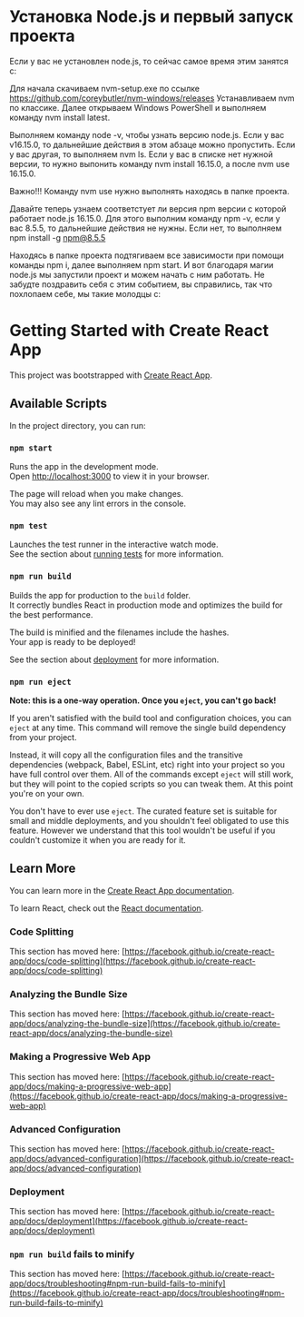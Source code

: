 # Установка Node.js и первый запуск проекта

Если у вас не установлен node.js, то сейчас самое время этим занятся с:

Для начала скачиваем nvm-setup.exe по ссылке https://github.com/coreybutler/nvm-windows/releases
Устанавливаем nvm по классике. Далее открываем Windows PowerShell и выполняем команду nvm install latest.

Выполняем команду node -v, чтобы узнать версию node.js. Если у вас v16.15.0, то дальнейшие действия в этом абзаце можно пропустить. Если у вас другая, то выполняем nvm ls. Если у вас в списке нет нужной версии, то нужно выпонить команду nvm install 16.15.0, а после nvm use 16.15.0.

Важно!!! Команду nvm use нужно выполнять находясь в папке проекта.

Давайте теперь узнаем соответстует ли версия npm версии с которой работает node.js 16.15.0. Для этого выполним команду npm -v, если у вас 8.5.5, то дальнейшие действия не нужны. Если нет, то выполняем npm install -g npm@8.5.5

Находясь в папке проекта подтягиваем все зависимости при помощи команды npm i, далее выполняем npm start. И вот благодаря магии node.js мы запустили проект и можем начать с ним работать. Не забудте поздравить себя с этим событием, вы справились, так что похлопаем себе, мы такие молодцы с:


# Getting Started with Create React App

This project was bootstrapped with [Create React App](https://github.com/facebook/create-react-app).

## Available Scripts

In the project directory, you can run:

### `npm start`

Runs the app in the development mode.\
Open [http://localhost:3000](http://localhost:3000) to view it in your browser.

The page will reload when you make changes.\
You may also see any lint errors in the console.

### `npm test`

Launches the test runner in the interactive watch mode.\
See the section about [running tests](https://facebook.github.io/create-react-app/docs/running-tests) for more information.

### `npm run build`

Builds the app for production to the `build` folder.\
It correctly bundles React in production mode and optimizes the build for the best performance.

The build is minified and the filenames include the hashes.\
Your app is ready to be deployed!

See the section about [deployment](https://facebook.github.io/create-react-app/docs/deployment) for more information.

### `npm run eject`

**Note: this is a one-way operation. Once you `eject`, you can't go back!**

If you aren't satisfied with the build tool and configuration choices, you can `eject` at any time. This command will remove the single build dependency from your project.

Instead, it will copy all the configuration files and the transitive dependencies (webpack, Babel, ESLint, etc) right into your project so you have full control over them. All of the commands except `eject` will still work, but they will point to the copied scripts so you can tweak them. At this point you're on your own.

You don't have to ever use `eject`. The curated feature set is suitable for small and middle deployments, and you shouldn't feel obligated to use this feature. However we understand that this tool wouldn't be useful if you couldn't customize it when you are ready for it.

## Learn More

You can learn more in the [Create React App documentation](https://facebook.github.io/create-react-app/docs/getting-started).

To learn React, check out the [React documentation](https://reactjs.org/).

### Code Splitting

This section has moved here: [https://facebook.github.io/create-react-app/docs/code-splitting](https://facebook.github.io/create-react-app/docs/code-splitting)

### Analyzing the Bundle Size

This section has moved here: [https://facebook.github.io/create-react-app/docs/analyzing-the-bundle-size](https://facebook.github.io/create-react-app/docs/analyzing-the-bundle-size)

### Making a Progressive Web App

This section has moved here: [https://facebook.github.io/create-react-app/docs/making-a-progressive-web-app](https://facebook.github.io/create-react-app/docs/making-a-progressive-web-app)

### Advanced Configuration

This section has moved here: [https://facebook.github.io/create-react-app/docs/advanced-configuration](https://facebook.github.io/create-react-app/docs/advanced-configuration)

### Deployment

This section has moved here: [https://facebook.github.io/create-react-app/docs/deployment](https://facebook.github.io/create-react-app/docs/deployment)

### `npm run build` fails to minify

This section has moved here: [https://facebook.github.io/create-react-app/docs/troubleshooting#npm-run-build-fails-to-minify](https://facebook.github.io/create-react-app/docs/troubleshooting#npm-run-build-fails-to-minify)
